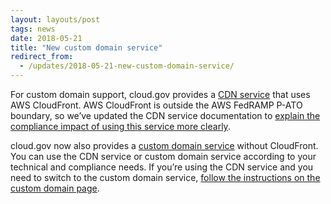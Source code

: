 ```yaml
---
layout: layouts/post
tags: news
date: 2018-05-21
title: "New custom domain service"
redirect_from:
  - /updates/2018-05-21-new-custom-domain-service/
---
```


For custom domain support, cloud.gov provides a [CDN service](/docs/services/cdn-route) that uses AWS CloudFront. AWS CloudFront is outside the AWS FedRAMP P-ATO boundary, so we’ve updated the CDN service documentation to [explain the compliance impact of using this service more clearly](/docs/services/cdn-route#before-you-use-this-service).

cloud.gov now also provides a [custom domain service](/docs/services/custom-domains) without CloudFront. You can use the CDN service or custom domain service according to your technical and compliance needs. If you’re using the CDN service and you need to switch to the custom domain service, [follow the instructions on the custom domain page](/docs/services/custom-domains).
